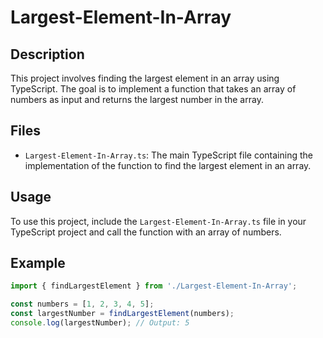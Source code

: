 # Largest-Element-In-Array

## Description

This project involves finding the largest element in an array using TypeScript. The goal is to implement a function that takes an array of numbers as input and returns the largest number in the array.

## Files

- `Largest-Element-In-Array.ts`: The main TypeScript file containing the implementation of the function to find the largest element in an array.

## Usage

To use this project, include the `Largest-Element-In-Array.ts` file in your TypeScript project and call the function with an array of numbers.

## Example

```typescript
import { findLargestElement } from './Largest-Element-In-Array';

const numbers = [1, 2, 3, 4, 5];
const largestNumber = findLargestElement(numbers);
console.log(largestNumber); // Output: 5
```
